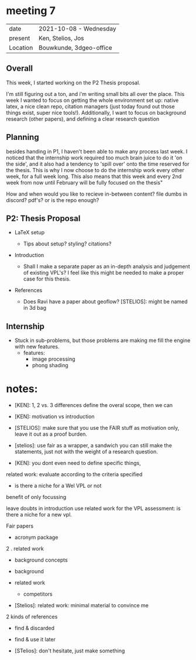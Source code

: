 # meeting 7
|          |                         |
| -------- | ----------------------- |
| date     | 2021-10-08 - Wednesday
| present  | Ken, Stelios, Jos
| Location | Bouwkunde, 3dgeo-office



Overall
-------
This week, I started working on the P2 Thesis proposal. 

I'm still figuring out a ton, and i'm writing small bits all over the place. 
This week I wanted to focus on getting the whole environment set up: native latex, a nice clean repo, citation managers (just today found out those things exist, super nice tools!). 
Additionally, I want to focus on background research (other papers), and defining a clear research question



Planning
--------
besides handing in P1, I haven't been able to make any process last week. 
I noticed that the internship work required too much brain juice to do it 'on the side', and it also had a tendency to 'spill over' onto the time reserved for the thesis. 
This is why I now choose to do the internship work every other week, for a full week long. 
This also means that this week and every 2nd week from now until February will be fully focused on the thesis"

How and when would you like to recieve in-between content? file dumbs in discord? pdf's? or is the repo enough?



P2: Thesis Proposal
-----------------------------
- LaTeX setup
  - Tips about setup? styling? citations?

- Introduction
  - Shall I make a separate paper as an in-depth analysis and judgement of existing VPL's? I feel like this might be needed to make a proper case for this thesis.

- References 
  - Does Ravi have a paper about geoflow?
    [STELIOS]: might be named in 3d bag



Internship 
----------
- Stuck in sub-problems, but those problems are making me fill the engine with new features. 
  - features: 
    - image processing
    - phong shading

# notes: 

- [KEN]: 1, 2 vs. 3  differences 
define the overal scope, then we can


- [KEN]: motivation vs introduction

- [STELIOS]: make sure that you use the FAIR stuff as motivation only, leave it out as a proof burden. 


- [stelios]: use fair as a wrapper, a sandwich
you can still make the statements, just not with the weight of a research question. 

- [KEN]: you dont even need to define specific things,

related work: evaluate according to the criteria specified

- is there a niche for a Wel VPL or not

benefit of only focussing

leave doubts in introduction
use related work for the VPL assessment: is there a niche for a new vpl. 

Fair papers


- acronym package 

2 . related work

- background concepts

- background
  

- related work
   - competitors


- [Stelios]: related work: minimal material to convince me 

2 kinds of references 
- find & discarded
- find & use it later 


- [STelios]: don't hesitate, just make something 
